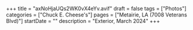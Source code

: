 +++
title = "axNoHjaUQs2WK0vX4eYv.avif"
draft = false
tags = ["Photos"]
categories = ["Chuck E. Cheese's"]
pages = ["Metairie, LA (7008 Veterans Blvd)"]
startDate = ""
description = "Exterior, March 2024"
+++
